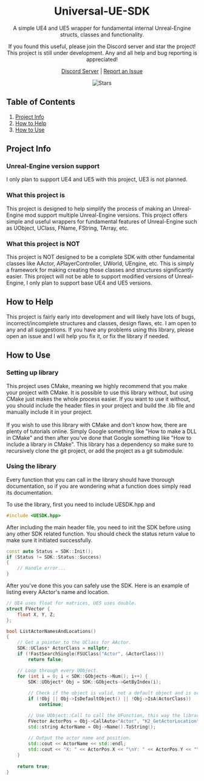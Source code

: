 <h1 align="center">Universal-UE-SDK</h1>

<p align="center">A simple UE4 and UE5 wrapper for fundamental internal Unreal-Engine structs, classes and functionality.
</p>
<p align="center">
  If you found this useful, please join the Discord server and star the project!<br>
  This project is still under development. Any and all help and bug reporting is appreciated!
</p>

<p align="center">
	<a href="https://discord.gg/QB2aafth4T">Discord Server</a> |
	<a href="https://github.com/raax7/Universal-UE-SDK/issues">Report an Issue</a>
</p>
<p align="center">
    <img alt="Stars" src="https://img.shields.io/github/stars/raax7/Universal-UE-SDK?color=blue&style=for-the-badge">
</p>

## Table of Contents
<ol>
    <li><a href="#project-info">Project Info</a></li>
    <li><a href="#how-to-help">How to Help</a></li>
    <li><a href="#how-to-use">How to Use</a></li>
</ol>


## Project Info
### Unreal-Engine version support
I only plan to support UE4 and UE5 with this project, UE3 is not planned.

### What this project is
This project is designed to help simplify the process of making an Unreal-Engine mod support multiple Unreal-Engine versions. This project offers simple and useful wrappers for fundamental features of Unreal-Engine such as UObject, UClass, FName, FString, TArray, etc.
### What this project is NOT
This project is NOT designed to be a complete SDK with other fundamental classes like AActor, APlayerController, UWorld, UEngine, etc. This is simply a framework for making creating those classes and structures significantly easier. This project will not be able to support modified versions of Unreal-Engine, I only plan to support base UE4 and UE5 versions.


## How to Help
This project is fairly early into development and will likely have lots of bugs, incorrect/incomplete structures and classes, design flaws, etc. I am open to any and all suggestions. If you have any problems using this library, please open an issue and I will help you fix it, or fix the library if needed.


## How to Use
### Setting up library
This project uses CMake, meaning we highly recommend that you make your project with CMake. It is possible to use this library without, but using CMake just makes the whole process easier. If you want to use it without, you should include the header files in your project and build the .lib file and manually include it in your project.
<br/><br/>
If you wish to use this library with CMake and don't know how, there are plenty of tutorials online. Simply Google something like "How to make a DLL in CMake" and then after you've done that Google something like "How to include a library in CMake". This library has a dependency so make sure to recursively clone the git project, or add the project as a git submodule.

### Using the library
Every function that you can call in the library should have thorough documentation, so if you are wondering what a function does simply read its documentation.

To use the library, first you need to include UESDK.hpp and 
```C++
#include <UESDK.hpp>
```

After including the main header file, you need to init the SDK before using any other SDK related function. You should check the status return value to make sure it initiated successfully.
```C++
const auto Status = SDK::Init();
if (Status != SDK::Status::Success)
{
    // Handle error...
}
```

After you've done this you can safely use the SDK. Here is an example of listing every AActor's name and location.
```C++
// UE4 uses float for matrices, UE5 uses double.
struct FVector {
    float X, Y, Z;
};

bool ListActorNamesAndLocations()
{
    // Get a pointer to the UClass for AActor.
    SDK::UClass* ActorClass = nullptr;
    if (!FastSearchSingle(FSUClass("Actor", &ActorClass)))
        return false;

    // Loop through every UObject.
    for (int i = 0; i < SDK::GObjects->Num(); i++) {
        SDK::UObject* Obj = SDK::GObjects->GetByIndex(i);
        
        // Check if the object is valid, not a default object and is or inherits from AActor.
        if (!Obj || Obj->IsDefaultObject() || !Obj->IsA(ActorClass))
            continue;

        // Use UObject::Call to call the UFunction, this way the library will automatically setup the parameters struct for you.
        FVector ActorPos = Obj->CallAuto<"Actor", "K2_GetActorLocation", FVector>();
        std::string ActorName = Obj->Name().ToString();
        
        // Output the actor name and position.
        std::cout << ActorName << std::endl;
        std::cout << "X: " << ActorPos.X << "\nY: " << ActorPos.Y << "\nZ: " << ActorPos.Z << "\n\n";
    }
    
    return true;
}
```